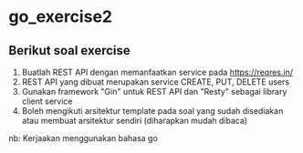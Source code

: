 # go_exercise2

## Berikut soal exercise

1. Buatlah REST API dengan memanfaatkan service pada https://reqres.in/
2. REST API yang dibuat merupakan service CREATE, PUT, DELETE users
3. Gunakan framework "Gin" untuk REST API dan "Resty" sebagai library client service
4. Boleh mengikuti arsitektur template pada soal yang sudah disediakan atau membuat arsitektur sendiri (diharapkan mudah dibaca)

nb: Kerjaakan menggunakan bahasa go
